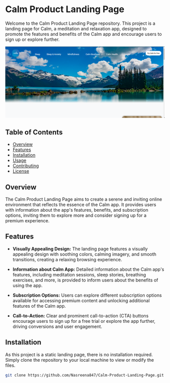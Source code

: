 # Calm Product Landing Page

Welcome to the Calm Product Landing Page repository. This project is a landing page for Calm, a meditation and relaxation app, designed to promote the features and benefits of the Calm app and encourage users to sign up or explore further.

![Calm Landing Page Preview](https://github.com/Nasreena847/Calm-Product-Landing-Page/blob/main/images/preview.png)

## Table of Contents

- [Overview](#overview)
- [Features](#features)
- [Installation](#installation)
- [Usage](#usage)
- [Contributing](#contributing)
- [License](#license)

## Overview

The Calm Product Landing Page aims to create a serene and inviting online environment that reflects the essence of the Calm app. It provides users with information about the app's features, benefits, and subscription options, inviting them to explore more and consider signing up for a premium experience.

## Features

- **Visually Appealing Design:** The landing page features a visually appealing design with soothing colors, calming imagery, and smooth transitions, creating a relaxing browsing experience.
  
- **Information about Calm App:** Detailed information about the Calm app's features, including meditation sessions, sleep stories, breathing exercises, and more, is provided to inform users about the benefits of using the app.
  
- **Subscription Options:** Users can explore different subscription options available for accessing premium content and unlocking additional features of the Calm app.
  
- **Call-to-Action:** Clear and prominent call-to-action (CTA) buttons encourage users to sign up for a free trial or explore the app further, driving conversions and user engagement.

## Installation

As this project is a static landing page, there is no installation required. Simply clone the repository to your local machine to view or modify the files.

```bash
git clone https://github.com/Nasreena847/Calm-Product-Landing-Page.git
